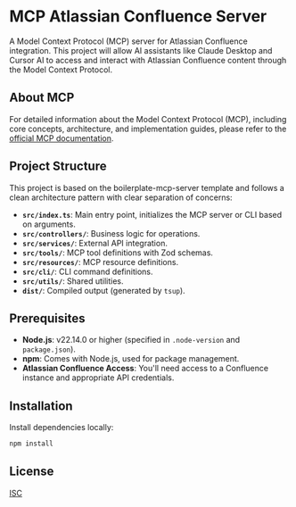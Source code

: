 # MCP Atlassian Confluence Server

A Model Context Protocol (MCP) server for Atlassian Confluence integration. This project will allow AI assistants like Claude Desktop and Cursor AI to access and interact with Atlassian Confluence content through the Model Context Protocol.

## About MCP

For detailed information about the Model Context Protocol (MCP), including core concepts, architecture, and implementation guides, please refer to the [official MCP documentation](https://modelcontextprotocol.io/docs/).

## Project Structure

This project is based on the boilerplate-mcp-server template and follows a clean architecture pattern with clear separation of concerns:

- **`src/index.ts`**: Main entry point, initializes the MCP server or CLI based on arguments.
- **`src/controllers/`**: Business logic for operations.
- **`src/services/`**: External API integration.
- **`src/tools/`**: MCP tool definitions with Zod schemas.
- **`src/resources/`**: MCP resource definitions.
- **`src/cli/`**: CLI command definitions.
- **`src/utils/`**: Shared utilities.
- **`dist/`**: Compiled output (generated by `tsup`).

## Prerequisites

- **Node.js**: v22.14.0 or higher (specified in `.node-version` and `package.json`).
- **npm**: Comes with Node.js, used for package management.
- **Atlassian Confluence Access**: You'll need access to a Confluence instance and appropriate API credentials.

## Installation

Install dependencies locally:

```bash
npm install
```

## License

[ISC](https://opensource.org/licenses/ISC)
